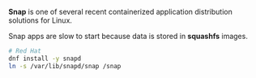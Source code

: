**Snap** is one of several recent containerized application distribution solutions for Linux.

Snap apps are slow to start because data is stored in **squashfs** images.

```sh title="Installation"
# Red Hat
dnf install -y snapd
ln -s /var/lib/snapd/snap /snap
```

